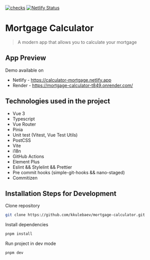 [![checks](https://github.com/kkulebaev/mortgage-calculator/actions/workflows/checks.yml/badge.svg?branch=master)](https://github.com/kkulebaev/mortgage-calculator/actions/workflows/checks.yml) [![Netlify Status](https://api.netlify.com/api/v1/badges/e91145fa-ee17-474e-bfc1-ac4f3daa9bd1/deploy-status)](https://app.netlify.com/sites/calculator-mortgage/deploys)

# Mortgage Calculator

> A modern app that allows you to calculate your mortgage

## App Preview
Demo available on
- Netlify - https://calculator-mortgage.netlify.app
- Render - https://mortgage-calculator-t849.onrender.com/

## Technologies used in the project
- Vue 3
- Typescript
- Vue Router
- Pinia
- Unit test (Vitest, Vue Test Utils)
- PostCSS
- Vite
- i18n
- GitHub Actions
- Element Plus
- Eslint && Stylelint && Prettier
- Pre commit hooks (simple-git-hooks && nano-staged)
- Commitizen

## Installation Steps for Development

Clone repository

```sh
git clone https://github.com/kkulebaev/mortgage-calculator.git
```

Install dependencies

```sh
pnpm install
```

Run project in dev mode

```sh
pnpm dev
```
